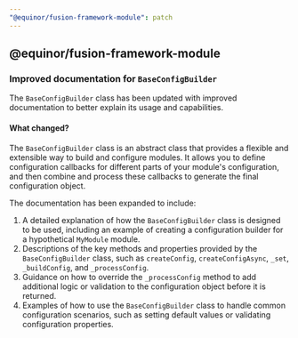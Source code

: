 ```yaml
---
"@equinor/fusion-framework-module": patch
---
```


## @equinor/fusion-framework-module

### Improved documentation for `BaseConfigBuilder`

The `BaseConfigBuilder` class has been updated with improved documentation to better explain its usage and capabilities.

#### What changed?

The `BaseConfigBuilder` class is an abstract class that provides a flexible and extensible way to build and configure modules. It allows you to define configuration callbacks for different parts of your module's configuration, and then combine and process these callbacks to generate the final configuration object.

The documentation has been expanded to include:

1. A detailed explanation of how the `BaseConfigBuilder` class is designed to be used, including an example of creating a configuration builder for a hypothetical `MyModule` module.
2. Descriptions of the key methods and properties provided by the `BaseConfigBuilder` class, such as `createConfig`, `createConfigAsync`, `_set`, `_buildConfig`, and `_processConfig`.
3. Guidance on how to override the `_processConfig` method to add additional logic or validation to the configuration object before it is returned.
4. Examples of how to use the `BaseConfigBuilder` class to handle common configuration scenarios, such as setting default values or validating configuration properties.
